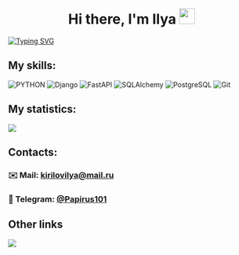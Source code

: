 <h1 align="center">Hi there, I'm Ilya <img src="https://github.com/blackcater/blackcater/raw/main/images/Hi.gif" height="32"/></h1>

[![Typing SVG](https://readme-typing-svg.herokuapp.com?color=31DA9D&lines=I'm+a+python+backend+developer)](https://git.io/typing-svg)

## My skills:

![PYTHON](https://img.shields.io/badge/Python-blue?style=for-the-badge&logo=python&logoColor=white)
![Django](https://img.shields.io/badge/Django-green?style=for-the-badge&logo=django&logoColor=white)
![FastAPI](https://img.shields.io/badge/FastAPI-green?style=for-the-badge&logo=fastapi&logoColor=white)
![SQLAlchemy](https://img.shields.io/badge/SQLAlchemy-red?style=for-the-badge&logoColor=white)
![PostgreSQL](https://img.shields.io/badge/PostgreSQL-blue?style=for-the-badge&logo=postgresql&logoColor=white)
![Git](https://img.shields.io/badge/git-%23F05033.svg?style=for-the-badge&logo=git&logoColor=white)

## My statistics:
![](http://github-profile-summary-cards.vercel.app/api/cards/profile-details?username=Papirus101&theme=github_dark)

## Contacts:

### ✉️ Mail: kirilovilya@mail.ru

### 📜 Telegram: [@Papirus101](https://t.me/Papirus101)

## Other links
<a href="https://gitlab.com/Papirus101"><img src="https://img.shields.io/badge/Gitlab-account-orange"></a>
